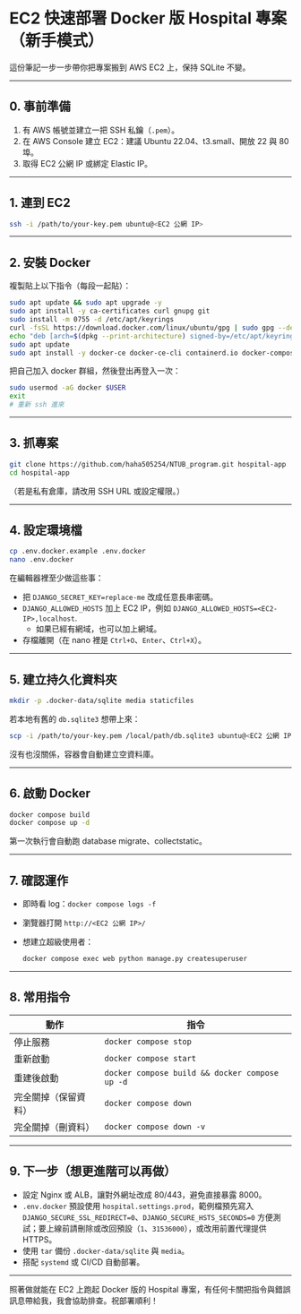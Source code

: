 # EC2 快速部署 Docker 版 Hospital 專案（新手模式）

這份筆記一步一步帶你把專案搬到 AWS EC2 上，保持 SQLite 不變。

---

## 0. 事前準備

1. 有 AWS 帳號並建立一把 SSH 私鑰（`.pem`）。
2. 在 AWS Console 建立 EC2：建議 Ubuntu 22.04、t3.small、開放 22 與 80 埠。
3. 取得 EC2 公網 IP 或綁定 Elastic IP。

---

## 1. 連到 EC2

```bash
ssh -i /path/to/your-key.pem ubuntu@<EC2 公網 IP>
```

---

## 2. 安裝 Docker

複製貼上以下指令（每段一起貼）：

```bash
sudo apt update && sudo apt upgrade -y
sudo apt install -y ca-certificates curl gnupg git
sudo install -m 0755 -d /etc/apt/keyrings
curl -fsSL https://download.docker.com/linux/ubuntu/gpg | sudo gpg --dearmor -o /etc/apt/keyrings/docker.gpg
echo "deb [arch=$(dpkg --print-architecture) signed-by=/etc/apt/keyrings/docker.gpg] https://download.docker.com/linux/ubuntu $(lsb_release -cs) stable" | sudo tee /etc/apt/sources.list.d/docker.list > /dev/null
sudo apt update
sudo apt install -y docker-ce docker-ce-cli containerd.io docker-compose-plugin
```

把自己加入 docker 群組，然後登出再登入一次：

```bash
sudo usermod -aG docker $USER
exit
# 重新 ssh 進來
```

---

## 3. 抓專案

```bash
git clone https://github.com/haha505254/NTUB_program.git hospital-app
cd hospital-app
```

（若是私有倉庫，請改用 SSH URL 或設定權限。）

---

## 4. 設定環境檔

```bash
cp .env.docker.example .env.docker
nano .env.docker
```

在編輯器裡至少做這些事：

- 把 `DJANGO_SECRET_KEY=replace-me` 改成任意長串密碼。
- `DJANGO_ALLOWED_HOSTS` 加上 EC2 IP，例如 `DJANGO_ALLOWED_HOSTS=<EC2-IP>,localhost`.
  - 如果已經有網域，也可以加上網域。
- 存檔離開（在 nano 裡是 `Ctrl+O`、`Enter`、`Ctrl+X`）。

---

## 5. 建立持久化資料夾

```bash
mkdir -p .docker-data/sqlite media staticfiles
```

若本地有舊的 `db.sqlite3` 想帶上來：

```bash
scp -i /path/to/your-key.pem /local/path/db.sqlite3 ubuntu@<EC2 公網 IP>:~/hospital-app/.docker-data/sqlite/db.sqlite3
```

沒有也沒關係，容器會自動建立空資料庫。

---

## 6. 啟動 Docker

```bash
docker compose build
docker compose up -d
```

第一次執行會自動跑 database migrate、collectstatic。

---

## 7. 確認運作

- 即時看 log：`docker compose logs -f`
- 瀏覽器打開 `http://<EC2 公網 IP>/`
- 想建立超級使用者：

  ```bash
  docker compose exec web python manage.py createsuperuser
  ```

---

## 8. 常用指令

| 動作             | 指令                               |
| ---------------- | ---------------------------------- |
| 停止服務         | `docker compose stop`              |
| 重新啟動         | `docker compose start`             |
| 重建後啟動       | `docker compose build && docker compose up -d` |
| 完全關掉（保留資料） | `docker compose down`                |
| 完全關掉（刪資料）   | `docker compose down -v`             |

---

## 9. 下一步（想更進階可以再做）

- 設定 Nginx 或 ALB，讓對外網址改成 80/443，避免直接暴露 8000。
- `.env.docker` 預設使用 `hospital.settings.prod`，範例檔預先寫入 `DJANGO_SECURE_SSL_REDIRECT=0`、`DJANGO_SECURE_HSTS_SECONDS=0` 方便測試；要上線前請刪除或改回預設（`1`、`31536000`），或改用前置代理提供 HTTPS。
- 使用 `tar` 備份 `.docker-data/sqlite` 與 `media`。
- 搭配 `systemd` 或 CI/CD 自動部署。

---

照著做就能在 EC2 上跑起 Docker 版的 Hospital 專案，有任何卡關把指令與錯誤訊息帶給我，我會協助排查。祝部署順利！
